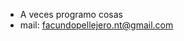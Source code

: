 - A veces programo cosas
- mail: facundopellejero.nt@gmail.com

<!---
FacundoPellejero/FacundoPellejero is a ✨ special ✨ repository because its `README.md` (this file) appears on your GitHub profile.
You can click the Preview link to take a look at your changes.
--->

